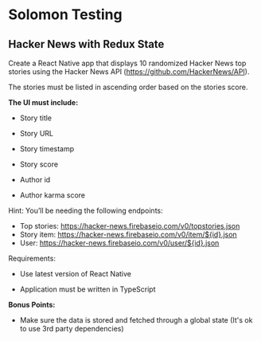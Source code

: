 
# Solomon Testing

  

## Hacker News with Redux State

Create a React Native app that displays 10 randomized Hacker News top stories using the Hacker News API (https://github.com/HackerNews/API).

The stories must be listed in ascending order based on the stories score.

**The UI must include:**

- Story title
   
- Story URL
   
- Story timestamp
   
- Story score
   
-  Author id
   
- Author karma score  

Hint: You’ll be needing the following endpoints:

- Top stories: https://hacker-news.firebaseio.com/v0/topstories.json
- Story item: https://hacker-news.firebaseio.com/v0/item/${id}.json
- User: https://hacker-news.firebaseio.com/v0/user/${id}.json

Requirements:

- Use latest version of React Native

- Application must be written in TypeScript

**Bonus Points:**

- Make sure the data is stored and fetched through a global state (It's ok to use 3rd party dependencies)